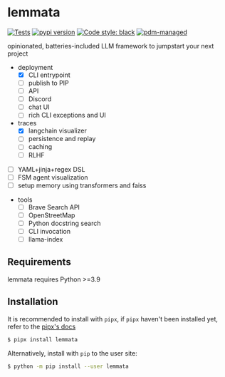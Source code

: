 # lemmata

[![Tests](https://github.com/abondrn/lemmata/workflows/Tests/badge.svg)](https://github.com/abondrn/lemmata/actions?query=workflow%3Aci)
[![pypi version](https://img.shields.io/pypi/v/lemmata.svg)](https://pypi.org/project/lemmata/)
[![Code style: black](https://img.shields.io/badge/code%20style-black-000000.svg)](https://github.com/psf/black)
[![pdm-managed](https://img.shields.io/badge/pdm-managed-blueviolet)](https://pdm.fming.dev)

opinionated, batteries-included LLM framework to jumpstart your next project

 - deployment 
   - [x] CLI entrypoint
   - [ ] publish to PIP
   - [ ] API
   - [ ] Discord
   - [ ] chat UI
   - [ ] rich CLI exceptions and UI
 - traces
   - [x] langchain visualizer
   - [ ] persistence and replay
   - [ ] caching
   - [ ] RLHF
 - [ ] YAML+jinja+regex DSL
 - [ ] FSM agent visualization
 - [ ] setup memory using transformers and faiss
 - tools
   - [ ] Brave Search API
   - [ ] OpenStreetMap
   - [ ] Python docstring search
   - [ ] CLI invocation
   - [ ] llama-index

## Requirements

lemmata requires Python >=3.9

## Installation

It is recommended to install with `pipx`, if `pipx` haven't been installed yet, refer to the [pipx's docs](https://github.com/pipxproject/pipx)

```bash
$ pipx install lemmata
```

Alternatively, install with `pip` to the user site:

```bash
$ python -m pip install --user lemmata
```
